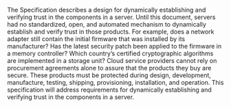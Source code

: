 The Specification describes a design for dynamically establishing and verifying trust in the components in a server. Until this document, servers had no standardized, open, and automated mechanism to dynamically establish and verify trust in those products. For example, does a network adapter still contain the initial firmware that was installed by its manufacturer? Has the latest security patch been applied to the firmware in a memory controller? Which country’s certified cryptographic algorithms are implemented in a storage unit? Cloud service providers cannot rely on procurement agreements alone to assure that the products they buy are secure. These products must be protected during design, development, manufacture, testing, shipping, provisioning, installation, and operation.
This specification will address requirements for dynamically establishing and verifying trust in the components in a server.
